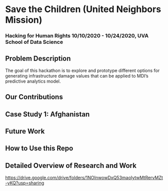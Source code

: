 # Save the Children (United Neighbors Mission) 
### Hacking for Human Rights 10/10/2020 - 10/24/2020, UVA School of Data Science 


## Problem Description
The goal of this hackathon is to explore and prototype different options for generating infrastructure damage values that can be applied to MDI’s predictive analytics model.

## Our Contributions

## Case Study 1: Afghanistan 
## Future Work

## How to Use this Repo

## Detailed Overview of Research and Work

https://drive.google.com/drive/folders/1NOInwowDxQ53maoIytwMtRervMZt-yKQ?usp=sharing 


